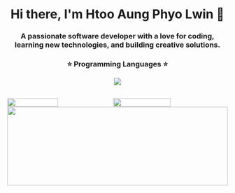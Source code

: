 <h1 align="center">Hi there, I'm Htoo Aung Phyo Lwin 👋</h1>
<h3 align="center">A passionate software developer with a love for coding, learning new technologies, and building creative solutions.</h3>

<div align=center>
  <h3>⭐️ Programming Languages ⭐️</h3>
 
<img src="https://skillicons.dev/icons?i=java,js,ts,php,python,c,fortran,lua,go,rust">
</div>

<div align="center">
<!--
<h3> 🚀 Frameworks and Libraries 🚀</h3>

<img src="https://skillicons.dev/icons?i=react,electron,nextjs,vue,pinia,nuxtjs,nodejs,express,laravel,alpinejs,bootstrap,tailwind">

<h3>📦 Databases 📦</h3>
   <img src="https://skillicons.dev/icons?i=mysql,postgresql,sqlite,firebase,supabase,mongodb">

<h3>⛰️ Hosting ⛰️</h3>
   <img src="https://skillicons.dev/icons?i=vercel,netlify">

<h3>🔭 Tools 🔭</h3>
   <img src="https://skillicons.dev/icons?i=vscode,neovim,postman,git,github">
<br>
   <img src="https://skillicons.dev/icons?i=notion,obsidian" />
-->
</div>

<h2></h2>
<div style="display: flex; align-items: center" width="100%">
  <img width="48%" src="https://github-readme-stats.vercel.app/api?username=htooaungphyolwin&theme=onedark&show_icons=true&hide_border=true&count_private=true">
  <img width="51%"
     src="https://streak-stats.demolab.com?user=htooaungphyolwin&theme=onedark&hide_border=true&border_radius=3.8" />
</div>

<img height="180px" width="100%" src="http://github-profile-summary-cards.vercel.app/api/cards/profile-details?username=htooaungphyolwin&theme=onedark" />

